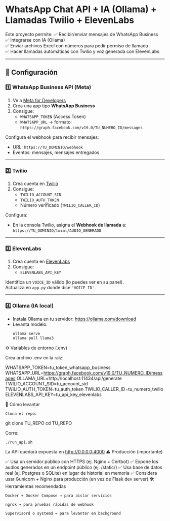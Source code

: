 # WhatsApp Chat API + IA (Ollama) + Llamadas Twilio + ElevenLabs

Este proyecto permite:
✅ Recibir/enviar mensajes de WhatsApp Business  
✅ Integrarse con IA (Ollama)  
✅ Enviar archivos Excel con números para pedir permiso de llamada  
✅ Hacer llamadas automáticas con Twilio y voz generada con ElevenLabs

---

## 🔧 Configuración

### 1️⃣ WhatsApp Business API (Meta)

1. Ve a [Meta for Developers](https://developers.facebook.com/)  
2. Crea una app tipo **WhatsApp Business**  
3. Consigue:
   - `WHATSAPP_TOKEN` (Access Token)
   - `WHATSAPP_URL` → formato: `https://graph.facebook.com/v19.0/TU_NUMERO_ID/messages`

Configura el webhook para recibir mensajes:
- URL: `https://TU_DOMINIO/webhook`
- Eventos: mensajes, mensajes entregados

---

### 2️⃣ Twilio

1. Crea cuenta en [Twilio](https://www.twilio.com/)  
2. Consigue:
   - `TWILIO_ACCOUNT_SID`
   - `TWILIO_AUTH_TOKEN`
   - Número verificado (`TWILIO_CALLER_ID`)

Configura:
- En la consola Twilio, asigna el **Webhook de llamada** a:
  `https://TU_DOMINIO/twiml/AUDIO_GENERADO`

---

### 3️⃣ ElevenLabs

1. Crea cuenta en [ElevenLabs](https://elevenlabs.io/)  
2. Consigue:
   - `ELEVENLABS_API_KEY`

Identifica un `VOICE_ID` válido (lo puedes ver en su panel).  
Actualiza en `app.py` donde dice `'VOICE_ID'`.

---

### 4️⃣ Ollama (IA local)

- Instala Ollama en tu servidor: https://ollama.com/download  
- Levanta modelo:
  ```bash
  ollama serve
  ollama pull llama3

⚙️ Variables de entorno (.env)

Crea archivo .env en la raíz:

WHATSAPP_TOKEN=tu_token_whatsapp_business
WHATSAPP_URL=https://graph.facebook.com/v19.0/TU_NUMERO_ID/messages
OLLAMA_URL=http://localhost:11434/api/generate
TWILIO_ACCOUNT_SID=tu_account_sid
TWILIO_AUTH_TOKEN=tu_auth_token
TWILIO_CALLER_ID=tu_numero_twilio
ELEVENLABS_API_KEY=tu_api_key_elevenlabs

🚀 Cómo levantar

    Clona el repo:

git clone TU_REPO
cd TU_REPO

Corre:

    ./run_api.sh

La API quedará expuesta en http://0.0.0.0:4000
⚠️ Producción (importante)

✅ Usa un servidor público con HTTPS (ej. Nginx + Certbot)
✅ Expone los audios generados en un endpoint público (ej. /static/)
✅ Usa base de datos real (ej. Postgres o SQLite) en lugar de historial en memoria
✅ Considera usar Gunicorn + Nginx para producción (en vez de Flask dev server)
🛠 Herramientas recomendadas

    Docker + Docker Compose → para aislar servicios

    ngrok → para pruebas rápidas de webhook

    Supervisord o systemd → para levantar en background
